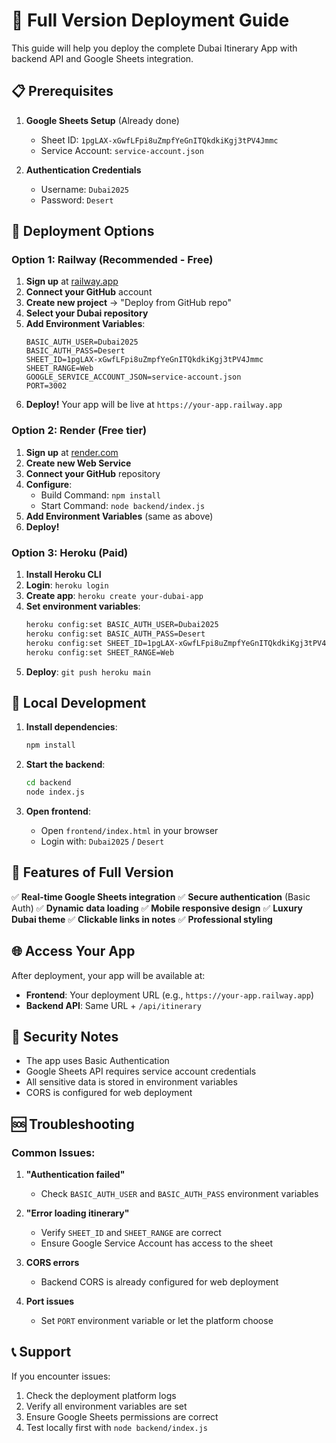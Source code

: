 # 🚀 Full Version Deployment Guide

This guide will help you deploy the complete Dubai Itinerary App with backend API and Google Sheets integration.

## 📋 Prerequisites

1. **Google Sheets Setup** (Already done)
   - Sheet ID: `1pgLAX-xGwfLFpi8uZmpfYeGnITQkdkiKgj3tPV4Jmmc`
   - Service Account: `service-account.json`

2. **Authentication Credentials**
   - Username: `Dubai2025`
   - Password: `Desert`

## 🎯 Deployment Options

### Option 1: Railway (Recommended - Free)

1. **Sign up** at [railway.app](https://railway.app)
2. **Connect your GitHub** account
3. **Create new project** → "Deploy from GitHub repo"
4. **Select your Dubai repository**
5. **Add Environment Variables**:
   ```
   BASIC_AUTH_USER=Dubai2025
   BASIC_AUTH_PASS=Desert
   SHEET_ID=1pgLAX-xGwfLFpi8uZmpfYeGnITQkdkiKgj3tPV4Jmmc
   SHEET_RANGE=Web
   GOOGLE_SERVICE_ACCOUNT_JSON=service-account.json
   PORT=3002
   ```
6. **Deploy!** Your app will be live at `https://your-app.railway.app`

### Option 2: Render (Free tier)

1. **Sign up** at [render.com](https://render.com)
2. **Create new Web Service**
3. **Connect your GitHub** repository
4. **Configure**:
   - Build Command: `npm install`
   - Start Command: `node backend/index.js`
5. **Add Environment Variables** (same as above)
6. **Deploy!**

### Option 3: Heroku (Paid)

1. **Install Heroku CLI**
2. **Login**: `heroku login`
3. **Create app**: `heroku create your-dubai-app`
4. **Set environment variables**:
   ```bash
   heroku config:set BASIC_AUTH_USER=Dubai2025
   heroku config:set BASIC_AUTH_PASS=Desert
   heroku config:set SHEET_ID=1pgLAX-xGwfLFpi8uZmpfYeGnITQkdkiKgj3tPV4Jmmc
   heroku config:set SHEET_RANGE=Web
   ```
5. **Deploy**: `git push heroku main`

## 🔧 Local Development

1. **Install dependencies**:
   ```bash
   npm install
   ```

2. **Start the backend**:
   ```bash
   cd backend
   node index.js
   ```

3. **Open frontend**:
   - Open `frontend/index.html` in your browser
   - Login with: `Dubai2025` / `Desert`

## 📱 Features of Full Version

✅ **Real-time Google Sheets integration**
✅ **Secure authentication** (Basic Auth)
✅ **Dynamic data loading**
✅ **Mobile responsive design**
✅ **Luxury Dubai theme**
✅ **Clickable links in notes**
✅ **Professional styling**

## 🌐 Access Your App

After deployment, your app will be available at:
- **Frontend**: Your deployment URL (e.g., `https://your-app.railway.app`)
- **Backend API**: Same URL + `/api/itinerary`

## 🔐 Security Notes

- The app uses Basic Authentication
- Google Sheets API requires service account credentials
- All sensitive data is stored in environment variables
- CORS is configured for web deployment

## 🆘 Troubleshooting

### Common Issues:

1. **"Authentication failed"**
   - Check `BASIC_AUTH_USER` and `BASIC_AUTH_PASS` environment variables

2. **"Error loading itinerary"**
   - Verify `SHEET_ID` and `SHEET_RANGE` are correct
   - Ensure Google Service Account has access to the sheet

3. **CORS errors**
   - Backend CORS is already configured for web deployment

4. **Port issues**
   - Set `PORT` environment variable or let the platform choose

## 📞 Support

If you encounter issues:
1. Check the deployment platform logs
2. Verify all environment variables are set
3. Ensure Google Sheets permissions are correct
4. Test locally first with `node backend/index.js` 